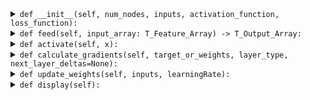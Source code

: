 <details><summary><code>def __init__(self, num_nodes, inputs, activation_function, loss_function):</code></summary>
<p>

```python
def __init__(self, num_nodes, inputs, activation_function, loss_function):
        """
            Layer constructor

            Parameters
            ----------
            num_nodes : int
                No. of nodes in the layer

            inputs : int
                No. of inputs to the layer

            activation_function

            Returns
            -------
            None
        """
```
</p>
</details>

<details><summary><code>def feed(self, input_array: T_Feature_Array) -> T_Output_Array:</code></summary>
<p>

```python
def feed(self, input_array: T_Feature_Array) -> T_Output_Array:
        """
            Feeds the given input array to a particular layer.

            Parameters
            ----------
            input_array: T_Feature_Array
                Input array to be fed to the layer

            Returns
            -------
            output_array: T_Output_Array
        """
```
</p>
</details>

<details><summary><code>def activate(self, x):</code></summary>
<p>

```python
def activate(self, x):
        """
            Passes the output array to an activation function.

            Parameters
            ----------
            x
                Output array from a layer

            Returns
            -------
            Activated output
        """
```
</p>
</details>

<details><summary><code>def calculate_gradients(self, target_or_weights, layer_type, next_layer_deltas=None):</code></summary>
<p>

```python
def calculate_gradients(self, target_or_weights, layer_type, next_layer_deltas=None):
        """
            Calculates the gradients for each weight and bias

            Parameters
            ----------
            target_or_weights
                This is either targers array of weights matrix.
                Specifically, it'll be the targets array while computing the gradients for the output layer
                and weights matrix of the next layer.

            layer_type
                This will either be "hidden" or "output"

            [next_layer_deltas]
                This is (not exactly) an optional parameter.
                This will be passed only while computing the gradients of a hidden layer.

            Returns
            -------
                Doesn't return anything. But stores the gradients as a class attribute.
        """
```
</p>
</details>

<details><summary><code>def update_weights(self, inputs, learningRate):</code></summary>
<p>

```python
def update_weights(self, inputs, learningRate):
        """
            Tweak the weights of the layer.

            Parameters
            ----------
            inputs: T_Feature_Array
                Input to this network

            learningRate: float
                Learning rate of the entire network.

            Returns
            -------
            Doesn't return anything.
        """
```
</p>
</details>

<details><summary><code>def display(self):</code></summary>
<p>

```python
def display(self):
        """
            Display the metadata of the layer.
        """
```
</p>
</details>
